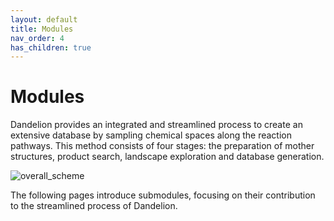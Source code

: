 ```yaml
---
layout: default
title: Modules
nav_order: 4
has_children: true
---
```


# Modules

Dandelion provides an integrated and streamlined process to create an extensive database by sampling chemical spaces along the reaction pathways. This method consists of four stages: the preparation of mother structures, product search, landscape exploration and database generation.

![overall_scheme](https://github.com/jjy1031/jjy1031.github.io/assets/160209859/e0c9ad94-fa03-42d0-95ad-f0cb31315422)

The following pages introduce submodules, focusing on their contribution to the streamlined process of Dandelion.


